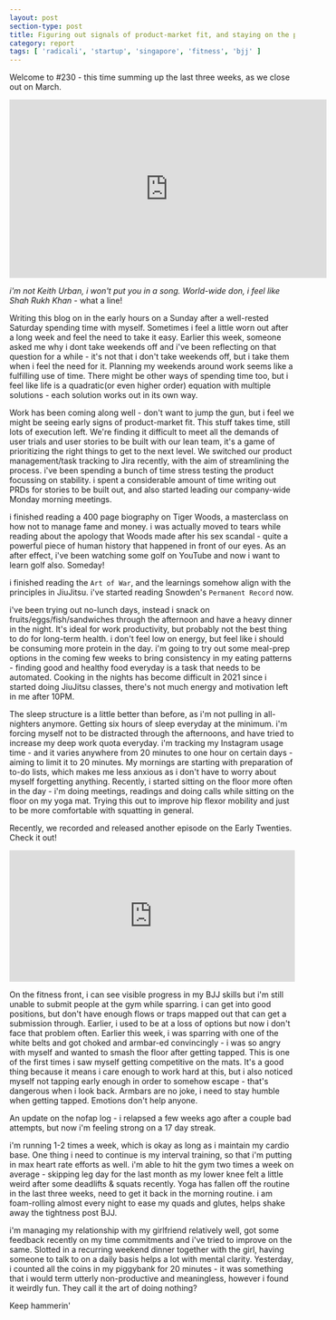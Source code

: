 ```yaml
---
layout: post
section-type: post
title: Figuring out signals of product-market fit, and staying on the path | Report #230
category: report
tags: [ 'radicali', 'startup', 'singapore', 'fitness', 'bjj' ]
---
```


Welcome to #230 - this time summing up the last three weeks, as we close out on March. 

<iframe width="560" height="315" src="https://www.youtube.com/embed/6nEc9455oJk" title="YouTube video player" frameborder="0" allow="accelerometer; autoplay; clipboard-write; encrypted-media; gyroscope; picture-in-picture" allowfullscreen></iframe>

*i'm not Keith Urban, i won't put you in a song. World-wide don, i feel like Shah Rukh Khan* - what a line!

Writing this blog on in the early hours on a Sunday after a well-rested Saturday spending time with myself. Sometimes i feel a little worn out after a long week and feel the need to take it easy. Earlier this week, someone asked me why i dont take weekends off and i've been reflecting on that question for a while - it's not that i don't take weekends off, but i take them when i feel the need for it. Planning my weekends around work seems like a fulfilling use of time. There might be other ways of spending time too, but i feel like life is a quadratic(or even higher order) equation with multiple solutions - each solution works out in its own way.

Work has been coming along well - don't want to jump the gun, but i feel we might be seeing early signs of product-market fit. This stuff takes time, still lots of execution left. We're finding it difficult to meet all the demands of user trials and user stories to be built with our lean team, it's a game of prioritizing the right things to get to the next level. We switched our product management/task tracking to Jira recently, with the aim of streamlining the process. i've been spending a bunch of time stress testing the product focussing on stability. i spent a considerable amount of time writing out PRDs for stories to be built out, and also started leading our company-wide Monday morning meetings.

i finished reading a 400 page biography on Tiger Woods, a masterclass on how not to manage fame and money. i was actually moved to tears while reading about the apology that Woods made after his sex scandal - quite a powerful piece of human history that happened in front of our eyes. As an after effect, i've been watching some golf on YouTube and now i want to learn golf also. Someday!

i finished reading the `Art of War`, and the learnings somehow align with the principles in JiuJitsu. i've started reading Snowden's `Permanent Record` now. 

i've been trying out no-lunch days, instead i snack on fruits/eggs/fish/sandwiches through the afternoon and have a heavy dinner in the night. It's ideal for work productivity, but probably not the best thing to do for long-term health. i don't feel low on energy, but feel like i should be consuming more protein in the day. i'm going to try out some meal-prep options in the coming few weeks to bring consistency in my eating patterns - finding good and healthy food everyday is a task that needs to be automated. Cooking in the nights has become difficult in 2021 since i started doing JiuJitsu classes, there's not much energy and motivation left in me after 10PM.

The sleep structure is a little better than before, as i'm not pulling in all-nighters anymore. Getting six hours of sleep everyday at the minimum. i'm forcing myself not to be distracted through the afternoons, and have tried to increase my deep work quota everyday. i'm tracking my Instagram usage time - and it varies anywhere from 20 minutes to one hour on certain days - aiming to limit it to 20 minutes. My mornings are starting with preparation of to-do lists, which makes me less anxious as i don't have to worry about myself forgetting anything. Recently, i started sitting on the floor more often in the day - i'm doing meetings, readings and doing calls while sitting on the floor on my yoga mat. Trying this out to improve hip flexor mobility and just to be more comfortable with squatting in general. 

Recently, we recorded and released another episode on the Early Twenties. Check it out!

<iframe src="https://open.spotify.com/embed-podcast/episode/23zEAmXzJ9eyjRYlc5eAnh" width="100%" height="232" frameborder="0" allowtransparency="true" allow="encrypted-media"></iframe>

On the fitness front, i can see visible progress in my BJJ skills but i'm still unable to submit people at the gym while sparring. i can get into good positions, but don't have enough flows or traps mapped out that can get a submission through. Earlier, i used to be at a loss of options but now i don't face that problem often. Earlier this week, i was sparring with one of the white belts and got choked and armbar-ed convincingly - i was so angry with myself and wanted to smash the floor after getting tapped. This is one of the first times i saw myself getting competitive on the mats. It's a good thing because it means i care enough to work hard at this, but i also noticed myself not tapping early enough in order to somehow escape - that's dangerous when i look back. Armbars are no joke, i need to stay humble when getting tapped. Emotions don't help anyone.

An update on the nofap log - i relapsed a few weeks ago after a couple bad attempts, but now i'm feeling strong on a 17 day streak. 

i'm running 1-2 times a week, which is okay as long as i maintain my cardio base. One thing i need to continue is my interval training, so that i'm putting in max heart rate efforts as well. i'm able to hit the gym two times a week on average - skipping leg day for the last month as my lower knee felt a little weird after some deadlifts & squats recently. Yoga has fallen off the routine in the last three weeks, need to get it back in the morning routine. i am foam-rolling almost every night to ease my quads and glutes, helps shake away the tightness post BJJ.

i'm managing my relationship with my girlfriend relatively well, got some feedback recently on my time commitments and i've tried to improve on the same. Slotted in a recurring weekend dinner together with the girl, having someone to talk to on a daily basis helps a lot with mental clarity. Yesterday, i counted all the coins in my piggybank for 20 minutes - it was something that i would term utterly non-productive and meaningless, however i found it weirdly fun. They call it the art of doing nothing?

Keep hammerin'